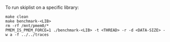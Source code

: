 To run skiplist on a specific library:

```
make clean
make benchmark-<LIB>
rm -rf /mnt/pmem0/*
PMEM_IS_PMEM_FORCE=1 ./benchmark-<LIB> -t <THREAD> -r -d <DATA-SIZE> -w a -f ../../traces
```
